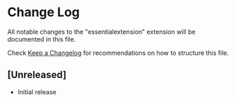 # Change Log

All notable changes to the "essentialextension" extension will be documented in this file.

Check [Keep a Changelog](http://keepachangelog.com/) for recommendations on how to structure this file.

## [Unreleased]

- Initial release
